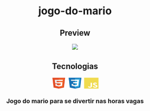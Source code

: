 

<h1 align="center" > jogo-do-mario </h1>

<h2 align="center">Preview</h2>

<div align="center">
 <img src = 'https://github.com/GustavoMoraes22/jogo-do-mario/blob/main/assets/Projeto%20concluido.png?raw=true'>
</div>

<h2 align="center">Tecnologias</h2>

<div align="center">
  <img align="center" alt="Gustavo-HTML" height="30" width="40" src="https://raw.githubusercontent.com/devicons/devicon/master/icons/html5/html5-original.svg">
  <img align="center" alt="Gustavo-CSS" height="30" width="40" src="https://raw.githubusercontent.com/devicons/devicon/master/icons/css3/css3-original.svg">
  <img align="center" alt="Gustavo-Js" height="30" width="40" src="https://raw.githubusercontent.com/devicons/devicon/master/icons/javascript/javascript-plain.svg">
</div>

<h3 align="center" >Jogo do mario para se divertir nas horas vagas</h3>
